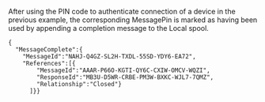
After using the PIN code to authenticate connection of a device in the previous 
example, the corresponding MessagePin is marked as having been used by appending 
a completion message to the Local spool.

~~~~
{
  "MessageComplete":{
    "MessageId":"NAHJ-Q4GZ-SL2H-TXDL-55SD-YDY6-EA72",
    "References":[{
        "MessageId":"AAAR-P66O-KGTI-QY6C-CXIW-OMCV-WQZI",
        "ResponseId":"MB3U-D5WR-CRBE-PM3W-BXKC-WJL7-7QMZ",
        "Relationship":"Closed"}
      ]}}
~~~~

